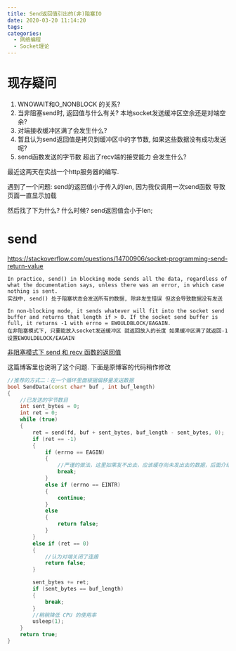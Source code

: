 ```yaml
---
title: Send返回值引出的(非)阻塞IO
date: 2020-03-20 11:14:20
tags:
categories:
  - 网络编程
  - Socket理论
---
```

# 现存疑问
1. WNOWAIT和O_NONBLOCK 的关系?
2. 当非阻塞send时, 返回值与什么有关? 本地socket发送缓冲区空余还是对端空余?
3. 对端接收缓冲区满了会发生什么?
4. 暂且认为send返回值是拷贝到缓冲区中的字节数, 如果这些数据没有成功发送呢?
5. send函数发送的字节数 超出了recv端的接受能力 会发生什么?

最近这两天在实战一个http服务器的编写.

遇到了一个问题: send的返回值小于传入的len, 因为我仅调用一次send函数 导致页面一直显示加载

然后找了下为什么? 什么时候? send返回值会小于len;

# send
https://stackoverflow.com/questions/14700906/socket-programming-send-return-value

```
In practice, send() in blocking mode sends all the data, regardless of what the documentation says, unless there was an error, in which case nothing is sent.
实战中, send() 处于阻塞状态会发送所有的数据, 除非发生错误 但这会导致数据没有发送

In non-blocking mode, it sends whatever will fit into the socket send buffer and returns that length if > 0. If the socket send buffer is full, it returns -1 with errno = EWOULDBLOCK/EAGAIN.
在非阻塞模式下, 只要能放入socket发送缓冲区 就返回放入的长度 如果缓冲区满了就返回-1 设置EWOULDBLOCK/EAGAIN
```

[非阻塞模式下 send 和 recv 函数的返回值](https://mp.weixin.qq.com/s?__biz=MzU2MTkwMTE4Nw==&mid=2247486643&idx=1&sn=9db678398f390759ff81b354ef056000&chksm=fc70f75fcb077e49363b087ba45609fdfbcba286338e70c2d4c7092e83e2d3feac56455e02a2&scene=27#wechat_redirect)

这篇博客里也说明了这个问题. 下面是原博客的代码稍作修改
```c++
//推荐的方式二：在一个循环里面根据偏移量发送数据
bool SendData(const char* buf , int buf_length)
{
    //已发送的字节数目
    int sent_bytes = 0;
    int ret = 0;
    while (true)
    {
        ret = send(fd, buf + sent_bytes, buf_length - sent_bytes, 0);
        if (ret == -1)
        {
            if (errno == EAGIN)
            {
                //严谨的做法，这里如果发不出去，应该缓存尚未发出去的数据，后面介绍
                break;
            }             
            else if (errno == EINTR)
            {
                continue;
            }
            else
            {
                return false;
            }
        }
        else if (ret == 0)
        {
            //认为对端关闭了连接
            return false;
        }

        sent_bytes += ret;
        if (sent_bytes == buf_length)
        {
            break;
        }
        //稍稍降低 CPU 的使用率
        usleep(1);
    }
    return true;
}
```